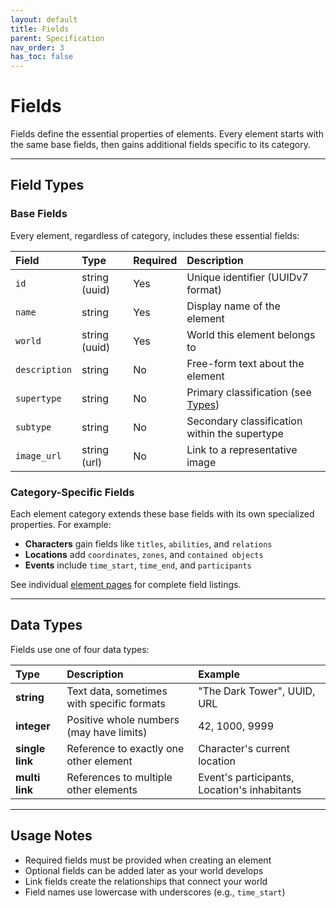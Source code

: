 ```yaml
---
layout: default
title: Fields
parent: Specification
nav_order: 3
has_toc: false
---
```


# Fields

Fields define the essential properties of elements. Every element starts with the same base fields, then gains additional fields specific to its category.

---

## Field Types

### Base Fields

Every element, regardless of category, includes these essential fields:

| Field         | Type          | Required | Description                                                            |
| :------------ | :------------ | :------- | :--------------------------------------------------------------------- |
| `id`          | string (uuid) | Yes      | Unique identifier (UUIDv7 format) |
| `name`        | string        | Yes      | Display name of the element                                                   |
| `world`       | string (uuid) | Yes      | World this element belongs to                            |
| `description` | string        | No       | Free-form text about the element                                   |
| `supertype`   | string        | No       | Primary classification (see [Types](./types.md)) |
| `subtype`     | string        | No       | Secondary classification within the supertype |
| `image_url`   | string (url)  | No       | Link to a representative image                              |

### Category-Specific Fields

Each element category extends these base fields with its own specialized properties. For example:
- **Characters** gain fields like `titles`, `abilities`, and `relations`
- **Locations** add `coordinates`, `zones`, and `contained objects`
- **Events** include `time_start`, `time_end`, and `participants`

See individual [element pages](./element_categories/) for complete field listings.

---

## Data Types

Fields use one of four data types:

| Type | Description | Example |
| :--- | :---------- | :------ |
| **string** | Text data, sometimes with specific formats | "The Dark Tower", UUID, URL |
| **integer** | Positive whole numbers (may have limits) | 42, 1000, 9999 |
| **single link** | Reference to exactly one other element | Character's current location |
| **multi link** | References to multiple other elements | Event's participants, Location's inhabitants |

---

## Usage Notes

- Required fields must be provided when creating an element
- Optional fields can be added later as your world develops
- Link fields create the relationships that connect your world
- Field names use lowercase with underscores (e.g., `time_start`)